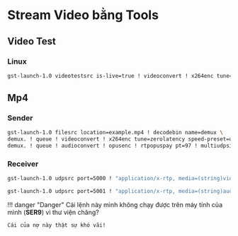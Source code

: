 # Stream Video bằng Tools

## Video Test

### Linux

```bash
gst-launch-1.0 videotestsrc is-live=true ! videoconvert ! x264enc tune=zerolatency speed-preset=ultrafast ! rtph264pay ! udpsink host=192.168.100.96 port=5000
```

## Mp4

### Sender

```bash
gst-launch-1.0 filesrc location=example.mp4 ! decodebin name=demux \
demux. ! queue ! videoconvert ! x264enc tune=zerolatency speed-preset=ultrafast ! h264parse ! rtph264pay config-interval=1 pt=96 ! multiudpsink clients=192.168.100.96:5000 \
demux. ! queue ! audioconvert ! opusenc ! rtpopuspay pt=97 ! multiudpsink clients=192.168.100.96:5001
```

### Receiver

```bash
gst-launch-1.0 udpsrc port=5000 ! "application/x-rtp, media=(string)video, payload=(int)96, clock-rate=(int)90000, encoding-name=(string)H264" ! rtph264depay ! decodebin ! autovideosink
```

```bash
gst-launch-1.0 udpsrc port=5001 ! "application/x-rtp, media=(string)audio, payload=(int)97, clock-rate=(int)48000, encoding-name=(string)OPUS" ! rtpopusdepay ! decodebin ! audioconvert ! autoaudiosink
```

!!! danger "Danger"
    Cái lệnh này mình không chạy được trên máy tính của mình (__SER9__) vì thư viện chăng?

    Cái của nợ này thật sự khó vãi!